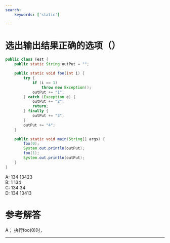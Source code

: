 ```yaml
---
search:
    keywords: ['static']

---
```



# 选出输出结果正确的选项（）

```java
public class Test {
    public static String outPut = "";

    public static void foo(int i) {
        try {
            if (i == 1)
                throw new Exception();
            outPut += "1";
        } catch (Exception e) {
            outPut += "2";
            return;
        } finally {
            outPut += "3";
        }
        outPut += "4";
    }

    public static void main(String[] args) {
        foo(0);
        System.out.println(outPut);
        foo(1);
        System.out.println(outPut);
    }
}

```

A: 134      13423  
B: 1           134  
C: 134       34  
D: 134       13413

# 参考解答

A；
执行foo(0)时，



---



